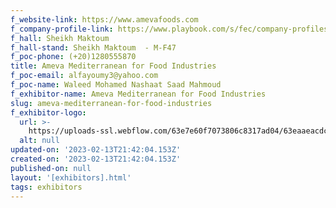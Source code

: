 ```yaml
---
f_website-link: https://www.amevafoods.com
f_company-profile-link: https://www.playbook.com/s/fec/company-profiles
f_hall: Sheikh Maktoum
f_hall-stand: Sheikh Maktoum  - M-F47
f_poc-phone: (+20)1280555870
title: Ameva Mediterranean for Food Industries
f_poc-email: alfayoumy3@yahoo.com
f_poc-name: Waleed Mohamed Nashaat Saad Mahmoud
f_exhibitor-name: Ameva Mediterranean for Food Industries
slug: ameva-mediterranean-for-food-industries
f_exhibitor-logo:
  url: >-
    https://uploads-ssl.webflow.com/63e7e60f7073806c8317ad04/63eaaeacdc6b5e726ca7759b_MGQwNw.jpeg
  alt: null
updated-on: '2023-02-13T21:42:04.153Z'
created-on: '2023-02-13T21:42:04.153Z'
published-on: null
layout: '[exhibitors].html'
tags: exhibitors
---
```




